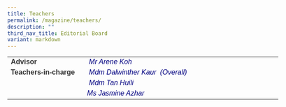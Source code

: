 ```yaml
---
title: Teachers
permalink: /magazine/teachers/
description: ""
third_nav_title: Editorial Board
variant: markdown
---
```

<table style="width: 620px; border-color: #140303;"><tbody><tr><td style="width: 161.646px;"><span style="color: #333333;"><strong><span style="font-family: helvetica, arial, sans-serif;">Advisor</span></strong></span></td><td style="width: 443.354px;"><span style="color: #000080;"><em><span style="font-family: helvetica, arial, sans-serif;">&nbsp;Mr Arene Koh&nbsp;</span></em></span></td></tr><tr><td style="width: 161.646px;"><span style="color: #333333;"><strong><span style="font-family: helvetica, arial, sans-serif;">Teachers-in-charge</span></strong></span></td><td style="width: 443.354px;"><span style="color: #000080;"><em><span style="font-family: helvetica, arial, sans-serif;">&nbsp;Mdm Dalwinther Kaur&nbsp; (Overall)</span></em></span></td></tr><tr><td style="width: 161.646px;"></td><td style="width: 443.354px;"><span style="color: #000080;"><em><span style="font-family: helvetica, arial, sans-serif;">&nbsp;Mdm Tan Huili</span></em></span></td></tr><tr><td style="width: 161.646px;"></td><td style="width: 443.354px;"><span style="color: #000080;"><em><span style="font-family: helvetica, arial, sans-serif;">      Ms Jasmine Azhar</span></em></span></td></tr></tbody></table>